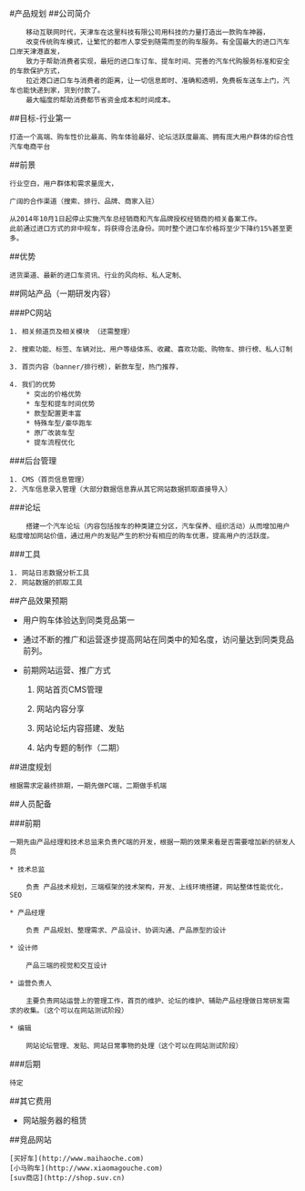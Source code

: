 #产品规划
##公司简介

```
	移动互联网时代，天津车在这里科技有限公司用科技的力量打造出一款购车神器，
	改变传统购车模式，让繁忙的都市人享受到随需而至的购车服务。有全国最大的进口汽车口岸天津港直发，
	致力于帮助消费者实现，最短的进口车订车、提车时间、完善的汽车代购服务标准和安全的车款保护方式，
	拉近港口进口车与消费者的距离，让一切信息即时、准确和透明，免费板车送车上门，汽车也能快递到家，货到付款了。
	最大幅度的帮助消费都节省资金成本和时间成本。
```
##目标-行业第一

	打造一个高端、购车性价比最高、购车体验最好、论坛活跃度最高、拥有庞大用户群体的综合性汽车电商平台

##前景
	
	行业空白，用户群体和需求量庞大，

	广阔的合作渠道（搜索、排行、品牌、商家入驻）

```
从2014年10月1日起停止实施汽车总经销商和汽车品牌授权经销商的相关备案工作。
此前通过进口方式的非中规车，将获得合法身份。同时整个进口车价格将至少下降约15%甚至更多。
```

##优势

	进货渠道、最新的进口车资讯、行业的风向标、私人定制、

##网站产品（一期研发内容）

###PC网站

	1. 相关频道页及相关模块 （还需整理）

	2. 搜索功能、标签、车辆对比、用户等级体系、收藏、喜欢功能、购物车、排行榜、私人订制

	3. 首页内容（banner/排行榜），新款车型，热门推荐，

	4. 我们的优势
		* 突出的价格优势
		* 车型和提车时间优势
		* 款型配置更丰富
		* 特殊车型/豪华跑车
		* 原厂改装车型
		* 提车流程优化

###后台管理 

	1. CMS（首页信息管理）
	2. 汽车信息录入管理（大部分数据信息靠从其它网站数据抓取直接导入）

###论坛
```
	搭建一个汽车论坛（内容包括按车的种类建立分区，汽车保养、组织活动）从而增加用户粘度增加网站价值，通过用户的发贴产生的积分有相应的购车优惠，提高用户的活跃度。
```
###工具

	1. 网站日志数据分析工具
	2. 网站数据的抓取工具

##产品效果预期

* 用户购车体验达到同类竞品第一

* 通过不断的推广和运营逐步提高网站在同类中的知名度，访问量达到同类竞品前列。

* 前期网站运营、推广方式 

	1. 网站首页CMS管理

	2. 网站内容分享

	3. 网站论坛内容搭建、发贴

	4. 站内专题的制作（二期）

##进度规划

	根据需求定最终排期，一期先做PC端，二期做手机端


##人员配备
	
###前期

	一期先由产品经理和技术总监来负责PC端的开发，根据一期的效果来看是否需要增加新的研发人员

	* 技术总监
	
		负责 产品技术规划，三端框架的技术架构，开发、上线环境搭建，网站整体性能优化，SEO

	* 产品经理

		负责 产品规划、整理需求、产品设计、协调沟通、产品原型的设计 

	* 设计师

		产品三端的视觉和交互设计

	* 运营负责人

		主要负责网站运营上的管理工作，首页的维护、论坛的维护、辅助产品经理做日常研发需求的收集。（这个可以在网站测试阶段）

	* 编辑

		网站论坛管理、发贴、网站日常事物的处理（这个可以在网站测试阶段）

###后期

	待定
	
##其它费用

* 网站服务器的租赁

##竞品网站

	[买好车](http://www.maihaoche.com)
	[小马购车](http://www.xiaomagouche.com)
	[suv商店](http://shop.suv.cn)